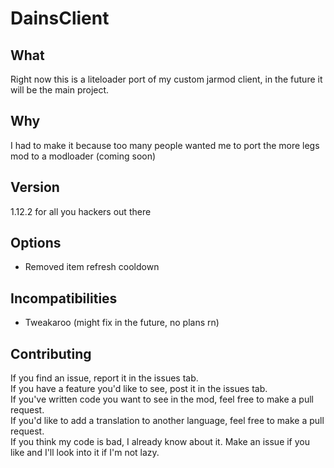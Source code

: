# DainsClient
## What
Right now this is a liteloader port of my custom jarmod client, in the future it will be the main project.  
## Why
I had to make it because too many people wanted me to port the more legs mod to a modloader (coming soon)
## Version
1.12.2 for all you hackers out there
## Options
- Removed item refresh cooldown
## Incompatibilities
- Tweakaroo (might fix in the future, no plans rn)
## Contributing
If you find an issue, report it in the issues tab.  
If you have a feature you'd like to see, post it in the issues tab.  
If you've written code you want to see in the mod, feel free to make a pull request.  
If you'd like to add a translation to another language, feel free to make a pull request.  
If you think my code is bad, I already know about it. Make an issue if you like and I'll look into it if I'm not lazy.
